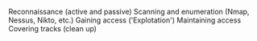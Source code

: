 Reconnaissance (active and passive)
Scanning and enumeration (Nmap, Nessus, Nikto, etc.)
Gaining access ('Explotation')
Maintaining access
Covering tracks (clean up)